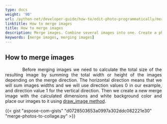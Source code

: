 ```yaml
---
type: docs
weight: '90'
url: /python-net/developer-guide/how-to/edit-photo-programmatically/merge-images
linktitle: How to merge images
title: How to merge images
description: Merge images. Combine several images into one. Create a photo collage.
keywords: [merge images, merging images]
---
```


## How to merge images

<p align='justify'>
&nbsp;&nbsp;&nbsp;&nbsp;&nbsp;&nbsp;&nbsp;&nbsp;
Before merging images we need to calculate the total size of the resulting image by summing the total width or height of the images depending on the merge direction. The horizontal direction means that we will sum images widths and we will use direction values 0 in our example, and direction value 1 for the vertical direction. Then we create a new merge image with the calculated dimensions and white background color and place our images to it using <a href="https://reference.aspose.com/imaging/python-net/aspose.imaging/graphics/#draw_image_source_image_rect_58">draw_image method</a>.
</p>

{{< gist "aspose-com-gists" "d0728503653a0997a302ddc082221e30" "merge-photos-to-collage.py" >}}
